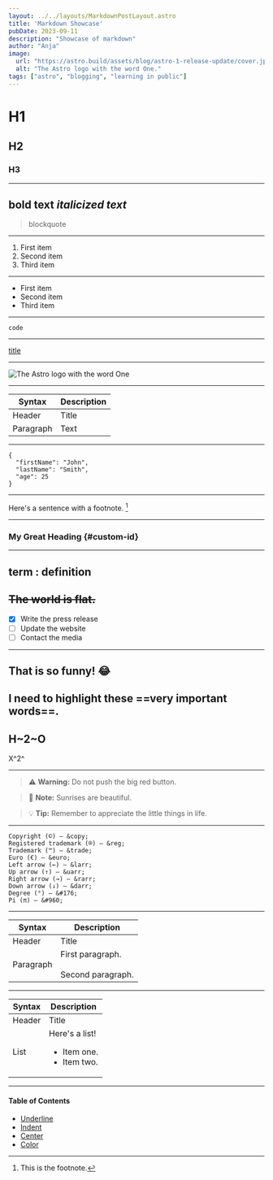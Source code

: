 ```yaml
---
layout: ../../layouts/MarkdownPostLayout.astro
title: 'Markdown Showcase'
pubDate: 2023-09-11
description: "Showcase of markdown"
author: "Anja"
image:
  url: "https://astro.build/assets/blog/astro-1-release-update/cover.jpeg"
  alt: "The Astro logo with the word One."
tags: ["astro", "blogging", "learning in public"]
---
```


# H1
## H2
### H3
---
**bold text**
*italicized text*
---
> blockquote
---
1. First item
2. Second item
3. Third item
---
- First item
- Second item
- Third item

---
`code`

---

[title](https://www.example.com)

---

![The Astro logo with the word One](https://astro.build/assets/blog/astro-1-release-update/cover.jpeg)

---

| Syntax | Description |
| ----------- | ----------- |
| Header | Title |
| Paragraph | Text | 

---

```
{
  "firstName": "John",
  "lastName": "Smith",
  "age": 25
}
```
---

Here's a sentence with a footnote. [^1]

[^1]: This is the footnote. 
---
### My Great Heading {#custom-id}
---
term
: definition 
---
~~The world is flat.~~
---
- [x] Write the press release
- [ ] Update the website
- [ ] Contact the media
---
 That is so funny! :joy: 
---
 I need to highlight these ==very important words==. 
---
H~2~O 
---
X^2^ 

---
> :warning: **Warning:** Do not push the big red button.

> :memo: **Note:** Sunrises are beautiful.

> :bulb: **Tip:** Remember to appreciate the little things in life.
---


    Copyright (©) — &copy;
    Registered trademark (®) — &reg;
    Trademark (™) — &trade;
    Euro (€) — &euro;
    Left arrow (←) — &larr;
    Up arrow (↑) — &uarr;
    Right arrow (→) — &rarr;
    Down arrow (↓) — &darr;
    Degree (°) — &#176;
    Pi (π) — &#960;


---

| Syntax      | Description |
| ----------- | ----------- |
| Header      | Title |
| Paragraph   | First paragraph. <br><br> Second paragraph. |

---

| Syntax      | Description |
| ----------- | ----------- |
| Header      | Title |
| List        | Here's a list! <ul><li>Item one.</li><li>Item two.</li></ul> |

---

#### Table of Contents

- [Underline](#underline)
- [Indent](#indent)
- [Center](#center)
- [Color](#color)

